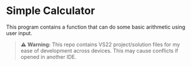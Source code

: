 ﻿# Simple Calculator
This program contains a function that can do some basic arithmetic using user input.
> ⚠️ **Warning:** This repo contains VS22 project/solution files for my ease of development across devices. This may cause conflicts if opened in another IDE.